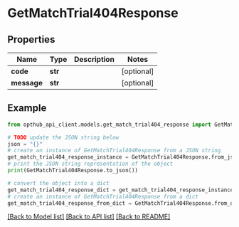 # GetMatchTrial404Response


## Properties

Name | Type | Description | Notes
------------ | ------------- | ------------- | -------------
**code** | **str** |  | [optional] 
**message** | **str** |  | [optional] 

## Example

```python
from opthub_api_client.models.get_match_trial404_response import GetMatchTrial404Response

# TODO update the JSON string below
json = "{}"
# create an instance of GetMatchTrial404Response from a JSON string
get_match_trial404_response_instance = GetMatchTrial404Response.from_json(json)
# print the JSON string representation of the object
print(GetMatchTrial404Response.to_json())

# convert the object into a dict
get_match_trial404_response_dict = get_match_trial404_response_instance.to_dict()
# create an instance of GetMatchTrial404Response from a dict
get_match_trial404_response_from_dict = GetMatchTrial404Response.from_dict(get_match_trial404_response_dict)
```
[[Back to Model list]](../README.md#documentation-for-models) [[Back to API list]](../README.md#documentation-for-api-endpoints) [[Back to README]](../README.md)


